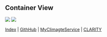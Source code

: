 ## Container View

![](embed:ContainerView)
![](ContainerView.svg)

[Index](/) | [GithHub](https://github.com/clarity-h2020/csis-architecture/) | [MyClimagteService](https://myclimateservices.eu/) | [CLARITY](http://clarity-h2020.eu/)